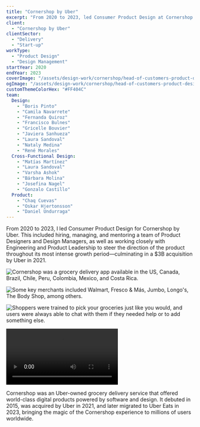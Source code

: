 ```yaml
---
title: "Cornershop by Uber"
excerpt: "From 2020 to 2023, led Consumer Product Design at Cornershop by Uber."
client:
  - "Cornershop by Uber"
clientSector:
  - "Delivery"
  - "Start-up"
workType:
  - "Product Design"
  - "Design Management"
startYear: 2020
endYear: 2023
coverImage: "/assets/design-work/cornershop/head-of-customers-product-design/cornershop-cover.png"
ogImage: "/assets/design-work/cornershop/head-of-customers-product-design/social-thumbnail.png"
customThemeColorHex: "#FF404C"
team:
  Design:
    - "Boris Pinto"
    - "Camila Navarrete"
    - "Fernanda Quiroz"
    - "Francisco Bulnes"
    - "Gricelle Bouvier"
    - "Javiera Sanhueza"
    - "Laura Sandoval"
    - "Nataly Medina"
    - "René Morales"
  Cross-Functional Design:
    - "Matías Martínez"
    - "Laura Sandoval"
    - "Varsha Ashok"
    - "Bárbara Molina"
    - "Josefina Nagel"
    - "Gonzalo Castillo"
  Product:
    - "Chaq Cuevas"
    - "Oskar Hjertonsson"
    - "Daniel Undurraga"
---
```


From 2020 to 2023, I led Consumer Product Design for Cornershop by Uber. This included hiring, managing, and mentoring a team of Product Designers and Design Managers, as well as working closely with Engineering and Product Leadership to steer the direction of the product throughout its most intense growth period—culminating in a $3B acquisition by Uber in 2021.

![Cornershop was a grocery delivery app available in the US, Canada, Brazil, Chile, Peru, Colombia, Mexico, and Costa Rica.](/assets/design-work/cornershop/head-of-customers-product-design/cornershop-marketplace.png)

![Some key merchants included Walmart, Fresco & Más, Jumbo, Longo's, The Body Shop, among others.](/assets/design-work/cornershop/head-of-customers-product-design/cornershop-storefront.png)

![Shoppers were trained to pick your groceries just like you would, and users were always able to chat with them if they needed help or to add something else.](/assets/design-work/cornershop/head-of-customers-product-design/cornershop-order.png)

![We shipped 100+ projects.](/assets/design-work/cornershop/head-of-customers-product-design/projects-grid-infinite-carousel.webm)

Cornershop was an Uber-owned grocery delivery service that offered world-class digital products powered by software and design. It debuted in 2015, was acquired by Uber in 2021, and later migrated to Uber Eats in 2023, bringing the magic of the Cornershop experience to millions of users worldwide.